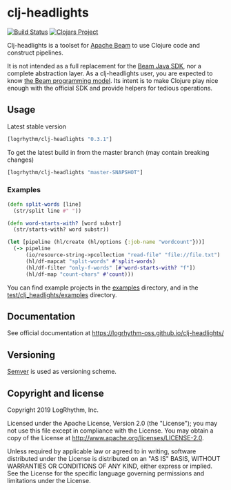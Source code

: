 # clj-headlights

[![Build Status](https://travis-ci.org/logrhythm-oss/clj-headlights.svg?branch=master)](https://travis-ci.org/logrhythm-oss/clj-headlights)
[![Clojars Project](https://img.shields.io/clojars/v/logrhythm/clj-headlights.svg)](https://clojars.org/logrhythm/clj-headlights)

Clj-headlights is a toolset for [Apache Beam](https://beam.apache.org/) to use Clojure code and construct pipelines.

It is not intended as a full replacement for the [Beam Java SDK](https://beam.apache.org/documentation/sdks/java/), nor a complete abstraction layer. As a clj-headlights user, you are expected to know [the Beam programming model](https://beam.apache.org/documentation/programming-guide/). Its intent is to make Clojure play nice enough with the official SDK and provide helpers for tedious operations.

## Usage

Latest stable version
```clojure
[logrhythm/clj-headlights "0.3.1"]
```

To get the latest build in from the master branch (may contain breaking changes)

```clojure
[logrhythm/clj-headlights "master-SNAPSHOT"]
```

### Examples

```clojure
(defn split-words [line]
  (str/split line #" "))

(defn word-starts-with? [word substr]
  (str/starts-with? word substr))

(let [pipeline (hl/create (hl/options {:job-name "wordcount"}))]
  (-> pipeline
      (io/resource-string->pcollection "read-file" "file://file.txt")
      (hl/df-mapcat "split-words" #'split-words)
      (hl/df-filter "only-f-words" [#'word-starts-with? "f"])
      (hl/df-map "count-chars" #'count)))
```

You can find example projects in the [examples](./examples) directory, and in the [test/clj_headlights/examples](test/clj_headlights/examples) directory.

## Documentation

See official documentation at https://logrhythm-oss.github.io/clj-headlights/

## Versioning

[Semver](http://semver.org/) is used as versioning scheme.

## Copyright and license

Copyright 2019 LogRhythm, Inc.

Licensed under the Apache License, Version 2.0 (the "License"); you may not use this file except in compliance with the License.
You may obtain a copy of the License at http://www.apache.org/licenses/LICENSE-2.0.

Unless required by applicable law or agreed to in writing, software distributed under the License is distributed on an "AS IS" BASIS, WITHOUT WARRANTIES OR CONDITIONS OF ANY KIND, either express or implied. See the License for the specific language governing permissions and limitations under the License.
